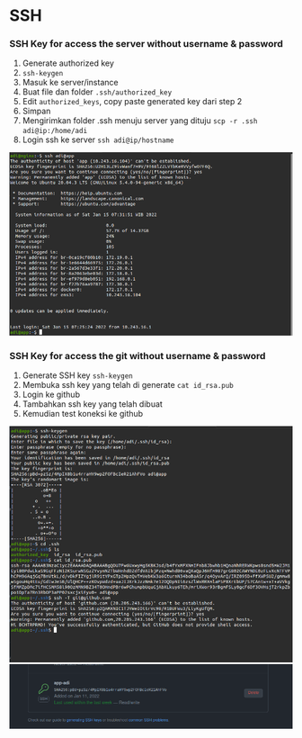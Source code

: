# SSH

### SSH Key for access the server without username & password
1. Generate authorized key
2. ``ssh-keygen``
3. Masuk ke server/instance
4. Buat file dan folder  ``.ssh/authorized_key``
5. Edit ``authorized_keys``, copy paste generated key dari step 2
6. Simpan
7. Mengirimkan folder .ssh menuju server yang dituju `scp -r .ssh adi@ip:/home/adi`
8.  Login ssh ke server `ssh adi@ip/hostname`

![04](assets/ssh-1.png)


### SSH Key for access the git without username & password
1. Generate SSH key `ssh-keygen`
2. Membuka ssh key yang telah di generate `cat id_rsa.pub`
3. Login ke github
4. Tambahkan ssh key yang telah dibuat
5. Kemudian test koneksi ke github

![04](assets/ssh.png) 
![04](assets/ssh-2.png) 





